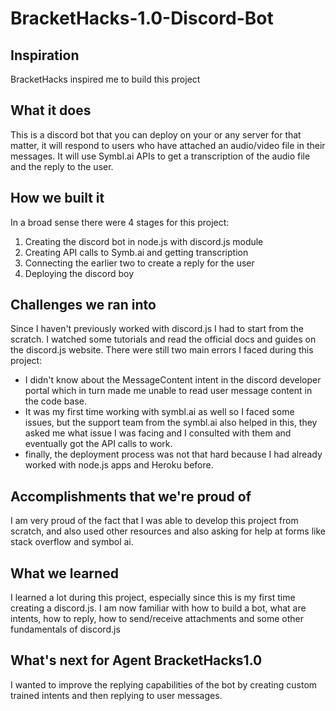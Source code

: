 # BracketHacks-1.0-Discord-Bot

## Inspiration
BracketHacks inspired me to build this project
## What it does
This is a discord bot that you can deploy on your or any server for that matter, it will respond to users who have attached an audio/video file in their messages. It will use Symbl.ai APIs to get a transcription of the audio file and the reply to the user.
## How we built it
In a broad sense there were 4 stages for this project: 
1) Creating the discord bot in node.js with discord.js module
2) Creating API calls to Symb.ai and getting transcription
3) Connecting the earlier two to create a reply for the user
4) Deploying the discord boy
## Challenges we ran into
Since I haven't previously worked with discord.js I had to start from the scratch. I watched some tutorials and read the official docs and guides on the discord.js website. There were still two main errors I faced during this project: 
- I didn't know about the MessageContent intent in the discord developer portal which in turn made me unable to read user message content in the code base.
- It was my first time working with symbl.ai as well so I faced some issues, but the support team from the symbl.ai also helped in this, they asked me what issue I was facing and I consulted with them and eventually got the API calls to work. 
- finally, the deployment process was not that hard because I had already worked with node.js apps and Heroku before.
## Accomplishments that we're proud of
I am very proud of the fact that I was able to develop this project from scratch, and also used other resources and also asking for help at forms like stack overflow and symbol ai.
## What we learned
I learned a lot during this project, especially since this is my first time creating a discord.js. I am now familiar with how to build a bot, what are intents, how to reply, how to send/receive attachments and some other fundamentals of discord.js
## What's next for Agent BracketHacks1.0 
I wanted to improve the replying capabilities of the bot by creating custom trained intents and then replying to user messages.
